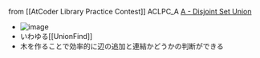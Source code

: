 
from [[AtCoder Library Practice Contest]]
ACLPC_A
[A - Disjoint Set Union](https://atcoder.jp/contests/practice2/tasks/practice2_a)
- ![image](https://gyazo.com/90008d3d8989fdbce9b701d7f2edc48c/thumb/1000)
- いわゆる[[UnionFind]]
- 木を作ることで効率的に辺の追加と連結かどうかの判断ができる
